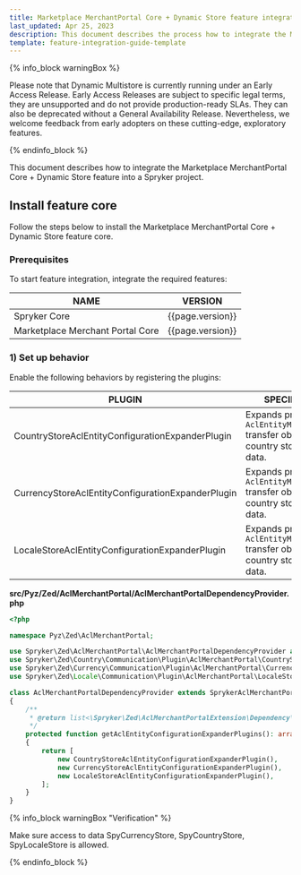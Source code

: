 ```yaml
---
title: Marketplace MerchantPortal Core + Dynamic Store feature integration
last_updated: Apr 25, 2023
description: This document describes the process how to integrate the Marketplace MerchantPortal Core + Dynamic Store feature into a Spryker project.
template: feature-integration-guide-template
---
```


{% info_block warningBox %}

Please note that Dynamic Multistore is currently running under an Early Access Release. Early Access Releases are subject to specific legal terms, they are unsupported and do not provide production-ready SLAs. They can also be deprecated without a General Availability Release. Nevertheless, we welcome feedback from early adopters on these cutting-edge, exploratory features.

{% endinfo_block %} 

This document describes how to integrate the Marketplace MerchantPortal Core + Dynamic Store feature into a Spryker project.

## Install feature core

Follow the steps below to install the Marketplace MerchantPortal Core + Dynamic Store feature core.

### Prerequisites

To start feature integration, integrate the required features:

| NAME | VERSION | 
| -------------------- | ------- | 
| Spryker Core | {{page.version}}  |
| Marketplace Merchant Portal Core | {{page.version}}  |  

### 1) Set up behavior

Enable the following behaviors by registering the plugins:

| PLUGIN | SPECIFICATION | PREREQUISITES | NAMESPACE |
| --- | --- | --- | --- |
| CountryStoreAclEntityConfigurationExpanderPlugin | Expands provided `AclEntityMetadataConfig` transfer object with country store composite data. | None | Spryker\Zed\Country\Communication\Plugin\AclMerchantPortal |
| CurrencyStoreAclEntityConfigurationExpanderPlugin | Expands provided `AclEntityMetadataConfig` transfer object with country store composite data. | None | Spryker\Zed\Country\Communication\Plugin\AclMerchantPortal |
| LocaleStoreAclEntityConfigurationExpanderPlugin |Expands provided `AclEntityMetadataConfig` transfer object with country store composite data. | None | Spryker\Zed\Country\Communication\Plugin\AclMerchantPortal |


**src/Pyz/Zed/AclMerchantPortal/AclMerchantPortalDependencyProvider.php**

```php
<?php

namespace Pyz\Zed\AclMerchantPortal;

use Spryker\Zed\AclMerchantPortal\AclMerchantPortalDependencyProvider as SprykerAclMerchantPortalDependencyProvider;
use Spryker\Zed\Country\Communication\Plugin\AclMerchantPortal\CountryStoreAclEntityConfigurationExpanderPlugin;
use Spryker\Zed\Currency\Communication\Plugin\AclMerchantPortal\CurrencyStoreAclEntityConfigurationExpanderPlugin;
use Spryker\Zed\Locale\Communication\Plugin\AclMerchantPortal\LocaleStoreAclEntityConfigurationExpanderPlugin;

class AclMerchantPortalDependencyProvider extends SprykerAclMerchantPortalDependencyProvider
{
    /**
     * @return list<\Spryker\Zed\AclMerchantPortalExtension\Dependency\Plugin\AclEntityConfigurationExpanderPluginInterface>
     */
    protected function getAclEntityConfigurationExpanderPlugins(): array
    {
        return [
            new CountryStoreAclEntityConfigurationExpanderPlugin(),
            new CurrencyStoreAclEntityConfigurationExpanderPlugin(),
            new LocaleStoreAclEntityConfigurationExpanderPlugin(),
        ];
    }
}

```

{% info_block warningBox "Verification" %}

Make sure access to data SpyCurrencyStore, SpyCountryStore, SpyLocaleStore is allowed.

{% endinfo_block %}

